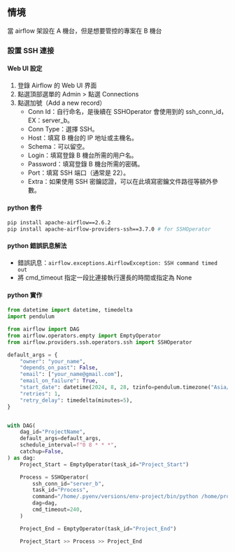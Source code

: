 ## 情境
當 airflow 架設在 A 機台，但是想要管控的專案在 B 機台  

### 設置 SSH 連接
#### Web UI 設定 
1. 登錄 Airflow 的 Web UI 界面
2. 點選頂部選單的 Admin > 點選 Connections
3. 點選加號（Add a new record）
    * Conn Id：自行命名，是後續在 SSHOperator 會使用到的 ssh_conn_id，EX：server_b。
    * Conn Type：選擇 SSH。
    * Host：填寫 B 機台的 IP 地址或主機名。
    * Schema：可以留空。
    * Login：填寫登錄 B 機台所需的用户名。
    * Password：填寫登錄 B 機台所需的密碼。
    * Port：填寫 SSH 端口（通常是 22）。
    * Extra：如果使用 SSH 密鑰認證，可以在此填寫密鑰文件路徑等額外參數。

#### python 套件
```bash
pip install apache-airflow==2.6.2
pip install apache-airflow-providers-ssh==3.7.0 # for SSHOperator
```

#### python 錯誤訊息解法
* 錯誤訊息：`airflow.exceptions.AirflowException: SSH command timed out`
* 將 cmd_timeout 指定一段比連接執行還長的時間或指定為 None 

#### python 實作
```python
from datetime import datetime, timedelta
import pendulum

from airflow import DAG
from airflow.operators.empty import EmptyOperator
from airflow.providers.ssh.operators.ssh import SSHOperator

default_args = {
    "owner": "your_name",
    "depends_on_past": False,
    "email": ["your_name@gmail.com"],
    "email_on_failure": True,
    "start_date": datetime(2024, 8, 28, tzinfo=pendulum.timezone("Asia/Taipei")), # 設定時區
    "retries": 1,
    "retry_delay": timedelta(minutes=5),
}


with DAG(
    dag_id="ProjectName",
    default_args=default_args,
    schedule_interval=f"0 8 * * *",
    catchup=False,
) as dag:
    Project_Start = EmptyOperator(task_id="Project_Start")

    Process = SSHOperator(
        ssh_conn_id="server_b",
        task_id="Process",
        command="/home/.pyenv/versions/env-project/bin/python /home/project_name/src/main.py",
        dag=dag,
        cmd_timeout=240,
    )

    Project_End = EmptyOperator(task_id="Project_End")

    Project_Start >> Process >> Project_End
```
